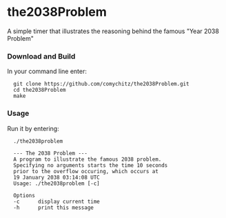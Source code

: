 # the2038Problem
A simple timer that illustrates the reasoning behind the famous "Year 2038 Problem"

### Download and Build
In your command line enter:
```
  git clone https://github.com/comychitz/the2038Problem.git
  cd the2038Problem
  make
```
### Usage
Run it by entering:
```
  ./the2038problem
```
```
  --- The 2038 Problem --- 
  A program to illustrate the famous 2038 problem.
  Specifying no arguments starts the time 10 seconds
  prior to the overflow occuring, which occurs at
  19 January 2038 03:14:08 UTC 
  Usage: ./the2038problem [-c]

  Options
  -c      display current time
  -h      print this message
```
